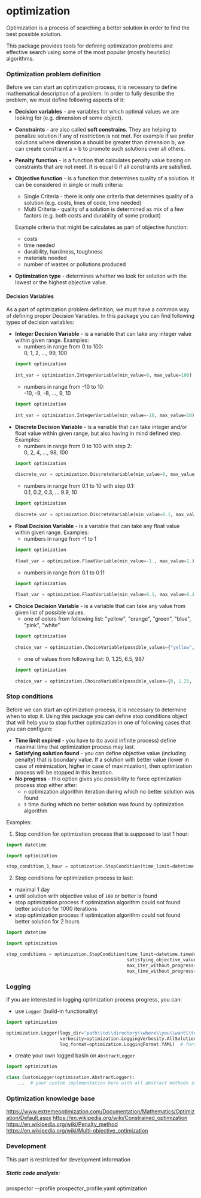 # optimization
Optimization is a process of searching a better solution in order to find the best possible solution.

This package provides tools for defining optimization problems and effective search using some of the most popular 
(mostly heuristic) algorithms.


### Optimization problem definition
Before we can start an optimization process, it is necessary to define mathematical description of a problem.
In order to fully describe the problem, we must define following aspects of it:
- **Decision variables** - are variables for which optimal values we are looking for (e.g. dimension of some object).
- **Constraints** - are also called **soft constrains**. They are helping to penalize solution if any of restriction 
is not met. For example if we prefer solutions where dimension a should be greater than dimension b, we can create 
constraint a > b to promote such solutions over all others.
- **Penalty function** - is a function that calculates penalty value basing on constraints that are not meet. 
It is equal 0 if all constraints are satisfied.
- **Objective function** - is a function that determines quality of a solution. It can be considered in single or multi 
criteria:
    - Single Criteria - there is only one criteria that determines quality of a solution (e.g. costs, lines of code, 
    time needed)
    - Multi Criteria - quality of a solution is determined as mix of a few factors (e.g. both costs and durability 
    of some product) 
     
    Example criteria that might be calculates as part of objective function:
    - costs
    - time needed
    - durability, hardiness, toughness
    - materials needed
    - number of wastes or pollutions produced
- **Optimization type** - determines whether we look for solution with the lowest or the highest objective value.


#### Decision Variables
As a part of optimization problem definition, we must have a common way of defining proper Decision Variables. 
In this package you can find following types of decision variables:

- **Integer Decision Variable** - is a variable that can take any integer value within given range. Examples:
    - numbers in range from 0 to 100:  
    0, 1, 2, ..., 99, 100  
    ```python
    import optimization
        
    int_var = optimization.IntegerVariable(min_value=0, max_value=100)
    ```
    - numbers in range from -10 to 10:  
    -10, -9, -8, ..., 9, 10
    ```python
    import optimization
        
    int_var = optimization.IntegerVariable(min_value=-10, max_value=10)
    ```
- **Discrete Decision Variable** - is a variable that can take integer and/or float value within given range, 
but also having in mind defined step. Examples:
    - numbers in range from 0 to 100 with step 2:  
    0, 2, 4, ..., 98, 100
    ```python
    import optimization
        
    discrete_var = optimization.DiscreteVariable(min_value=0, max_value=100, step=2)
    ```
    - numbers in range from 0.1 to 10 with step 0.1:  
    0.1, 0.2, 0.3, ... 9.9, 10
    ```python
    import optimization
        
    discrete_var = optimization.DiscreteVariable(min_value=0.1, max_value=10, step=0.1)
    ```
- **Float Decision Variable** - is a variable that can take any float value within given range. Examples:
    - numbers in range from -1 to 1
    ```python
    import optimization
        
    float_var = optimization.FloatVariable(min_value=-1., max_value=1.)
    ```
    - numbers in range from 0.1 to 0.11
    ```python
    import optimization
        
    float_var = optimization.FloatVariable(min_value=0.1, max_value=0.11)
    ```
- **Choice Decision Variable** - is a variable that can take any value from given list of possible values.
    - one of colors from following list: "yellow", "orange", "green", "blue", "pink", "white"
    ```python
    import optimization
        
    choice_var = optimization.ChoiceVariable(possible_values={"yellow", "orange", "green", "blue", "pink", "white"})
    ```
    - one of values from following list: 0, 1.25, 6.5, 987
    ```python
    import optimization
        
    choice_var = optimization.ChoiceVariable(possible_values={0, 1.25, 6.5, 987})
    ```

### Stop conditions
Before we can start an optimization process, it is necessary to determine when to stop it.
Using this package you can define stop conditions object that will help you to stop further optimization in one of 
following cases that you can configure:
- **Time limit expired** - you have to (to avoid infinite process) define maximal time that optimization process may last.
- **Satisfying solution found** - you can define objective value (including penalty) that is boundary value. 
    If a solution with better value (lower in case of minimization, higher in case of maximization), 
    then optimization process will be stopped in this iteration.
- **No progress** - this option gives you possibility to force optimization process stop either after:
    - ```n``` optimization algorithm iteration during which no better solution was found
    - ```t``` time during which no better solution was found by optimization algorithm  

Examples:
1) Stop condition for optimization process that is supposed to last 1 hour:
```python
import datetime

import optimization

stop_condition_1_hour = optimization.StopCondition(time_limit=datetime.timedelta(hours=1))
```
2) Stop conditions for optimization process to last:
- maximal 1 day
- until solution with objective value of ```100``` or better is found
- stop optimization process if optimization algorithm could not found better solution for 1000 iterations
- stop optimization process if optimization algorithm could not found better solution for 2 hours
```python
import datetime

import optimization

stop_conditions = optimization.StopCondition(time_limit=datetime.timedelta(days=1),
                                             satisfying_objective_value=100,
                                             max_iter_without_progress=1000,
                                             max_time_without_progress=datetime.timedelta(hours=2))
```


### Logging
If you are interested in logging optimization process progress, you can:
- use ```Logger``` (build-in functionality) 
```python
import optimization

optimization.Logger(logs_dir="path\\to\\directory\\where\\you\\want\\to\\have\\logs",
                    verbosity=optimization.LoggingVerbosity.AllSolutions,  # level of logs verbosity you want
                    log_format=optimization.LoggingFormat.YAML)  # format in which logs to be created
```
- create your own logged basin on ```AbstractLogger```
```python
import optimization

class CustomLogger(optimization.AbstractLogger):
    ...  # your custom implementation here with all abstract methods implemented
```


### Optimization knowledge base
https://www.extremeoptimization.com/Documentation/Mathematics/Optimization/Default.aspx
https://en.wikipedia.org/wiki/Constrained_optimization
https://en.wikipedia.org/wiki/Penalty_method
https://en.wikipedia.org/wiki/Multi-objective_optimization


### Development
This part is restricted for development information

##### Static code analysis:
prospector --profile prospector_profile.yaml optimization